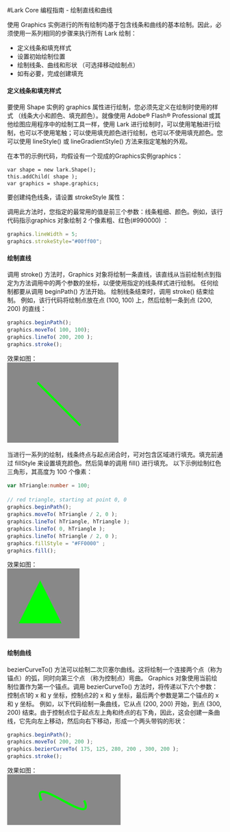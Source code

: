 #Lark Core 编程指南 - 绘制直线和曲线

使用 Graphics 实例进行的所有绘制均基于包含线条和曲线的基本绘制。因此，必须使用一系列相同的步骤来执行所有 
Lark 绘制：
 -  定义线条和填充样式
 -  设置初始绘制位置
 -  绘制线条、曲线和形状 （可选择移动绘制点）
 -  如有必要，完成创建填充
 
#### 定义线条和填充样式
要使用 Shape 实例的 graphics 属性进行绘制，您必须先定义在绘制时使用的样式 （线条大小和颜色、填充颜色）。就像使用 Adobe® Flash® Professional 或其他绘图应用程序中的绘制工具一样，使用 Lark 进行绘制时，可以使用笔触进行绘制，也可以不使用笔触；可以使用填充颜色进行绘制，也可以不使用填充颜色。您可以使用 lineStyle() 或 lineGradientStyle() 方法来指定笔触的外观。   

在本节的示例代码，均假设有一个现成的Graphics实例graphics：
```
var shape = new lark.Shape();
this.addChild( shape );
var graphics = shape.graphics;
```
要创建纯色线条，请设置 strokeStyle 属性：

调用此方法时，您指定的最常用的值是前三个参数：线条粗细、颜色。例如，该行代码指示graphics 对象绘制 2 个像素粗、红色(#990000) ：
``` TypeScript
graphics.lineWidth = 5;
graphics.strokeStyle="#00ff00";
```

#### 绘制直线
调用 stroke() 方法时，Graphics 对象将绘制一条直线，该直线从当前绘制点到指定为方法调用中的两个参数的坐标，以便使用指定的线条样式进行绘制。
任何绘制都要从调用 beginPath() 方法开始。
绘制线条结束时，调用 stroke() 结束绘制。
例如，该行代码将绘制点放在点 (100, 100) 上，然后绘制一条到点 (200, 200) 的直线：   
``` TypeScript
graphics.beginPath();
graphics.moveTo( 100, 100);
graphics.lineTo( 200, 200 );
graphics.stroke();
```
效果如图：  
![](image/9-2-graphics-line.jpg)

当进行一系列的绘制，线条终点与起点闭合时，可对包含区域进行填充。填充前通过 fillStyle 来设置填充颜色。然后简单的调用 fill() 进行填充。
以下示例绘制红色三角形，其高度为 100 个像素：
``` TypeScript
var hTriangle:number = 100; 

// red triangle, starting at point 0, 0 
graphics.beginPath();
graphics.moveTo( hTriangle / 2, 0 ); 
graphics.lineTo( hTriangle, hTriangle ); 
graphics.lineTo( 0, hTriangle ); 
graphics.lineTo( hTriangle / 2, 0 ); 
graphics.fillStyle = "#FF0000" ;
graphics.fill();
```
效果如图：  
![](image/9-2-graphics-triangle.jpg)

#### 绘制曲线
bezierCurveTo() 方法可以绘制二次贝塞尔曲线。这将绘制一个连接两个点（称为锚点）的弧，同时向第三个点 （称为控制点）弯曲。 Graphics 对象使用当前绘制位置作为第一个锚点。调用 bezierCurveTo() 方法时，将传递以下六个参数：控制点1的 x 和 y 坐标，控制点2的 x 和 y 坐标，最后两个参数是第二个锚点的 x 和 y 坐标。
例如，以下代码绘制一条曲线，它从点 (200, 200) 开始，到点 (300, 200) 结束。由于控制点位于起点左上角和终点的右下角，因此，这会创建一条曲线，它先向左上移动，然后向右下移动，形成一个两头带钩的形状：

``` TypeScript
graphics.beginPath();
graphics.moveTo( 200, 200 );
graphics.bezierCurveTo( 175, 125, 280, 200 , 300, 200 );
graphics.stroke();
```
效果如图：  
![](image/9-2-graphics-curve.jpg)



 